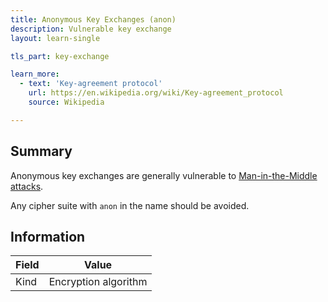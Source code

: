 ```yaml
---
title: Anonymous Key Exchanges (anon)
description: Vulnerable key exchange
layout: learn-single

tls_part: key-exchange

learn_more:
  - text: 'Key-agreement protocol'
    url: https://en.wikipedia.org/wiki/Key-agreement_protocol
    source: Wikipedia

---
```


## Summary

Anonymous key exchanges are generally vulnerable to [Man-in-the-Middle attacks][MITM].

Any cipher suite with `anon` in the name should be avoided.

## Information

| Field | Value                |
|-------|----------------------|
| Kind  | Encryption algorithm |

[MITM]: https://en.wikipedia.org/wiki/Man-in-the-middle_attack
